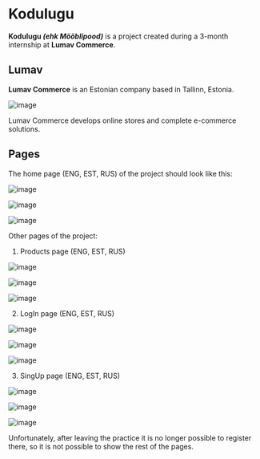 # Kodulugu

**Kodulugu _(ehk Mööblipood)_** is a project created during a 3-month internship at **Lumav Commerce**.


## Lumav

**Lumav Commerce** is an Estonian company based in Tallinn, Estonia.

![image](https://github.com/user-attachments/assets/c32b328e-5fb8-44cf-a5e5-c9c182aa7abc)

Lumav Commerce develops online stores and complete e-commerce solutions.


## Pages

The home page (ENG, EST, RUS) of the project should look like this:

![image](https://github.com/user-attachments/assets/6bea1be5-555a-4224-9bae-273900e50ac9)

![image](https://github.com/user-attachments/assets/6cff55ef-c197-4831-b9c0-63f5ac20cd2a)

![image](https://github.com/user-attachments/assets/0346cb24-28b0-4f35-982a-7d88d2760aa3)


Other pages of the project:

1. Products page (ENG, EST, RUS)

![image](https://github.com/user-attachments/assets/9ae73399-94ad-4d8a-b638-ecc93327ee78)

![image](https://github.com/user-attachments/assets/6eb71d2a-8568-44f9-b505-fc48b4983939)

![image](https://github.com/user-attachments/assets/06cad4c1-decc-42d3-9c56-eaf6db7c7a79)


2. LogIn page (ENG, EST, RUS)

![image](https://github.com/user-attachments/assets/11096f6e-7ce5-4b2b-b50c-83002946c020)

![image](https://github.com/user-attachments/assets/0785ac83-a3cb-44bd-92bf-caf1eac62dce)

![image](https://github.com/user-attachments/assets/ef40d367-b5b0-40ef-94e0-d7a782993e28)


3. SingUp page (ENG, EST, RUS)

![image](https://github.com/user-attachments/assets/e9819eb0-1a62-427f-af15-d3449b892f8e)

![image](https://github.com/user-attachments/assets/d572123b-7652-48c6-9ffc-4b805a01aec8)

![image](https://github.com/user-attachments/assets/bd4dde52-a661-47d9-bb56-b86e1578039b)


Unfortunately, after leaving the practice it is no longer possible to register there, so it is not possible to show the rest of the pages.
